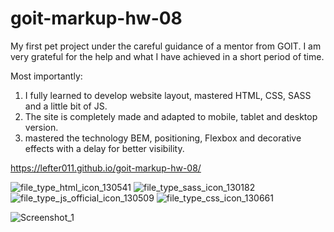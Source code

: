 # goit-markup-hw-08

My first pet project under the careful guidance of a mentor from GOIT. I am very grateful for the help and what I have achieved in a short period of time.

Most importantly:
1. I fully learned to develop website layout, mastered HTML, CSS, SASS and a little bit of JS.
2. The site is completely made and adapted to mobile, tablet and desktop version.
3. mastered the technology BEM, positioning, Flexbox and decorative effects with a delay for better visibility.

https://lefter011.github.io/goit-markup-hw-08/

![file_type_html_icon_130541](https://user-images.githubusercontent.com/94438982/177695589-74c5c669-7cdf-4853-b456-28eca95114d4.png)
![file_type_sass_icon_130182](https://user-images.githubusercontent.com/94438982/177695592-341ea753-4fc8-4c6c-9353-3f36c2c4000f.png)
![file_type_js_official_icon_130509](https://user-images.githubusercontent.com/94438982/177695593-380ce9d0-7eb6-4e7b-bf15-7c75d2672c70.png)
![file_type_css_icon_130661](https://user-images.githubusercontent.com/94438982/177695594-2a02fef1-ef30-49dd-b297-a45cbe1a2b2a.png)


![Screenshot_1](https://user-images.githubusercontent.com/94438982/177048011-a8ce928e-c3ec-408e-84ba-1a0c78c0eff9.png)
